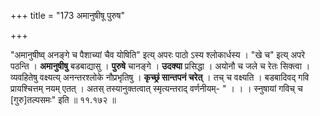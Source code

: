 +++
title = "173 अमानुषीषू पुरुष"

+++

"अमानुषीष्व् अनङ्गे च पैशाच्यां चैव योषिति" इत्य् अपरः पाठो ऽस्य श्लोकार्धस्य । "खे च" इत्य् अपरे पठन्ति । **अमानुषीषु** बडबाद्यासु । **पुरुषे** चानङ्गे । **उदक्या** प्रसिद्धा । अयोनौ च जले च रेतः सिक्त्वा । व्यवहितेषु वक्ष्यत्य् अनन्तरश्लोके नौप्रभृतिषु । **कृच्छ्रं सान्तपनं चरेत्** । तच् च वक्ष्यति । बडबादिवद् गवि प्रायश्चित्तम् नयम् एतत् । अतस् तस्यानुक्तत्वात् स्मृत्यन्तराद् वर्णनीयम्- " । । । स्नुषायां गविच् च [गुरु]तल्पसमः" इति ॥ ११.१७२ ॥